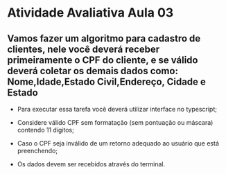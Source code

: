 # Atividade Avaliativa Aula 03

## Vamos fazer um algoritmo para cadastro de clientes, nele você deverá receber primeiramente o CPF do cliente, e se válido deverá coletar os demais dados como: Nome,Idade,Estado Civil,Endereço, Cidade e Estado

- Para executar essa tarefa você deverá utilizar interface no typescript;

- Considere válido CPF sem formatação (sem pontuação ou máscara) contendo 11 dígitos;

- Caso o CPF seja inválido de um retorno adequado ao usuário que está preenchendo;

- Os dados devem ser recebidos através do terminal.

